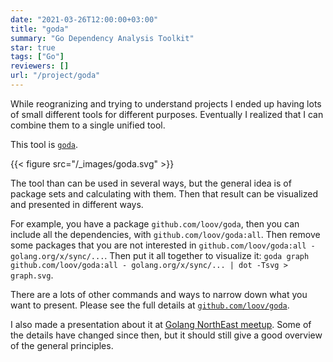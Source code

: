 ```yaml
---
date: "2021-03-26T12:00:00+03:00"
title: "goda"
summary: "Go Dependency Analysis Toolkit"
star: true
tags: ["Go"]
reviewers: []
url: "/project/goda"
---
```


While reogranizing and trying to understand projects I ended up having lots of small different tools for different purposes. Eventually I realized that I can combine them to a single unified tool.

This tool is [`goda`](https://github.com/loov/goda).

{{< figure src="/_images/goda.svg" >}}


The tool than can be used in several ways, but the general idea is of package sets and calculating with them. Then that result can be visualized and presented in different ways.

For example, you have a package `github.com/loov/goda`, then you can include all the dependencies, with `github.com/loov/goda:all`. Then remove some packages that you are not interested in `github.com/loov/goda:all - golang.org/x/sync/...`. Then put it all together to visualize it: `goda graph github.com/loov/goda:all - golang.org/x/sync/... | dot -Tsvg > graph.svg`.

There are a lots of other commands and ways to narrow down what you want to present. Please see the full details at [`github.com/loov/goda`](https://github.com/loov/goda).

I also made a presentation about it at [Golang NorthEast meetup](https://www.youtube.com/watch?v=-bq6iAd6rBA). Some of the details have changed since then, but it should still give a good overview of the general principles.